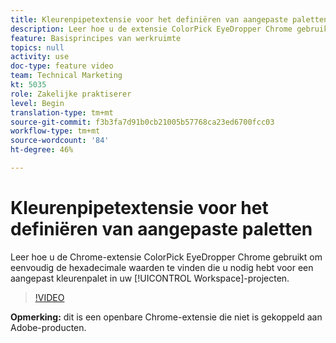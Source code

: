 ```yaml
---
title: Kleurenpipetextensie voor het definiëren van aangepaste paletten
description: Leer hoe u de extensie ColorPick EyeDropper Chrome gebruikt om eenvoudig de hexadecimale waarden te vinden die u nodig hebt voor een aangepast kleurenpalet in uw Workspace-projecten.
feature: Basisprincipes van werkruimte
topics: null
activity: use
doc-type: feature video
team: Technical Marketing
kt: 5035
role: Zakelijke praktiserer
level: Begin
translation-type: tm+mt
source-git-commit: f3b3fa7d91b0cb21005b57768ca23ed6700fcc03
workflow-type: tm+mt
source-wordcount: '84'
ht-degree: 46%

---
```



# Kleurenpipetextensie voor het definiëren van aangepaste paletten

Leer hoe u de Chrome-extensie ColorPick EyeDropper Chrome gebruikt om eenvoudig de hexadecimale waarden te vinden die u nodig hebt voor een aangepast kleurenpalet in uw [!UICONTROL Workspace]-projecten.

>[!VIDEO](https://video.tv.adobe.com/v/33775/?quality=12)

**Opmerking:** dit is een openbare Chrome-extensie die niet is gekoppeld aan Adobe-producten.
